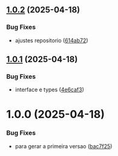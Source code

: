 ## [1.0.2](https://github.com/Alexssmusica/ffi-libraries/compare/v1.0.1...v1.0.2) (2025-04-18)


### Bug Fixes

* ajustes repositorio ([614ab72](https://github.com/Alexssmusica/ffi-libraries/commit/614ab72068f454c10bef2d9571ca0f37f02ab0ec))

## [1.0.1](https://github.com/Alexssmusica/ffi-libraries/compare/v1.0.0...v1.0.1) (2025-04-18)


### Bug Fixes

* interface e types ([4e6caf3](https://github.com/Alexssmusica/ffi-libraries/commit/4e6caf3d217e16174d9ff7758ed01c2e45d248cc))

# 1.0.0 (2025-04-18)


### Bug Fixes

* para gerar a primeira versao ([bac7f25](https://github.com/Alexssmusica/ffi-libraries/commit/bac7f25bbe19e6c15fe01721ac0ad7dda656bae1))

